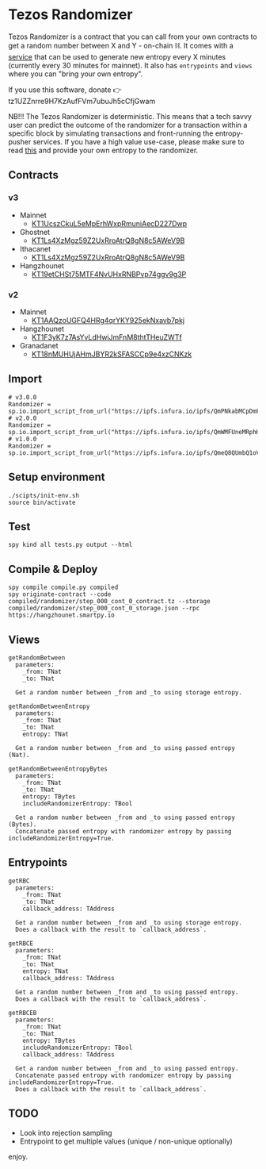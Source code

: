 # Tezos Randomizer

Tezos Randomizer is a contract that you can call from your own contracts to get a random number between X and Y - on-chain :chains:. 
It comes with a [service](https://github.com/asbjornenge/tezos-randomizer-service) that can be used to generate new entropy every X minutes (currently every 30 minutes for mainnet).
It also has `entrypoints` and `views` where you can "bring your own entropy".

If you use this software, donate :point_right: tz1UZZnrre9H7KzAufFVm7ubuJh5cCfjGwam

NB!!! The Tezos Randomizer is deterministic. This means that a tech savvy user can predict the outcome of the randomizer for a transaction within a specific block by simulating transactions and front-running the entropy-pusher services. If you have a high value use-case, please make sure to read [this](https://www.opentezos.com/smart-contracts/avoiding-flaws/#7-using-unreliable-sources-of-randomness) and provide your own entropy to the randomizer.

## Contracts

### v3

* Mainnet
  * [KT1UcszCkuL5eMpErhWxpRmuniAecD227Dwp](https://better-call.dev/mainnet/KT1UcszCkuL5eMpErhWxpRmuniAecD227Dwp/)
* Ghostnet 
  * [KT1Ls4XzMgz59Z2UxRroAtrQ8gN8c5AWeV9B](https://better-call.dev/ghostnet/KT1Ls4XzMgz59Z2UxRroAtrQ8gN8c5AWeV9B/)
* Ithacanet 
  * [KT1Ls4XzMgz59Z2UxRroAtrQ8gN8c5AWeV9B](https://better-call.dev/ithacanet/KT1Ls4XzMgz59Z2UxRroAtrQ8gN8c5AWeV9B/)
* Hangzhounet
  * [KT19etCHSt75MTF4NvUHxRNBPvp74ggv9g3P](https://better-call.dev/hangzhou2net/KT19etCHSt75MTF4NvUHxRNBPvp74ggv9g3P/)

### v2

* Mainnet
  * [KT1AAQzoUGFQ4HRg4qrYKY925ekNxavb7pkj](https://better-call.dev/mainnet/KT1AAQzoUGFQ4HRg4qrYKY925ekNxavb7pkj/)
* Hangzhounet
  * [KT1F3yK7z7AsYvLdHwiJmFnM8thtTHeuZWTf](https://better-call.dev/hangzhou2net/KT1F3yK7z7AsYvLdHwiJmFnM8thtTHeuZWTf/)
* Granadanet
  * [KT18nMUHUjAHmJBYR2kSFASCCp9e4xzCNKzk](https://better-call.dev/granadanet/KT18nMUHUjAHmJBYR2kSFASCCp9e4xzCNKzk/)

## Import

```
# v3.0.0
Randomizer = sp.io.import_script_from_url("https://ipfs.infura.io/ipfs/QmPNkabMCpDmFE6GynfS9UAoQDLE6PyCLpRJQmceEp2oTv")
# v2.0.0
Randomizer = sp.io.import_script_from_url("https://ipfs.infura.io/ipfs/QmWMFUneMRphK1uGKZaYjRXo8eJxRxB9rLU453DHrrBE1w")
# v1.0.0
Randomizer = sp.io.import_script_from_url("https://ipfs.infura.io/ipfs/QmeQ8QUmbQ1oV9FQb65UxgbM5323yuKNFgk3WgTzgzeY3E")
```

## Setup environment

```
./scipts/init-env.sh
source bin/activate
```

## Test

```
spy kind all tests.py output --html
```


## Compile & Deploy

```
spy compile compile.py compiled
spy originate-contract --code compiled/randomizer/step_000_cont_0_contract.tz --storage compiled/randomizer/step_000_cont_0_storage.json --rpc https://hangzhounet.smartpy.io
```

## Views

```
getRandomBetween
  parameters:
    _from: TNat
    _to: TNat

  Get a random number between _from and _to using storage entropy. 
    
getRandomBetweenEntropy
  parameters:
    _from: TNat
    _to: TNat
    entropy: TNat

  Get a random number between _from and _to using passed entropy (Nat).

getRandomBetweenEntropyBytes
  parameters:
    _from: TNat
    _to: TNat
    entropy: TBytes
    includeRandomizerEntropy: TBool

  Get a random number between _from and _to using passed entropy (Bytes).
  Concatenate passed entropy with randomizer entropy by passing includeRandomizerEntropy=True.
```

## Entrypoints

```
getRBC
  parameters:
    _from: TNat
    _to: TNat
    callback_address: TAddress

  Get a random number between _from and _to using storage entropy. 
  Does a callback with the result to `callback_address`.

getRBCE
  parameters:
    _from: TNat
    _to: TNat
    entropy: TNat
    callback_address: TAddress

  Get a random number between _from and _to using passed entropy.
  Does a callback with the result to `callback_address`.

getRBCEB
  parameters:
    _from: TNat
    _to: TNat
    entropy: TBytes
    includeRandomizerEntropy: TBool
    callback_address: TAddress

  Get a random number between _from and _to using passed entropy.
  Concatenate passed entropy with randomizer entropy by passing includeRandomizerEntropy=True.
  Does a callback with the result to `callback_address`.
```


## TODO

* Look into rejection sampling
* Entrypoint to get multiple values (unique / non-unique optionally)

enjoy. 
